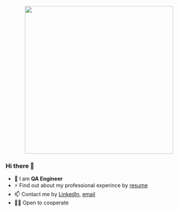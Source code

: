 <div id="header" align="center">
  <img src="https://media.giphy.com/media/v1.Y2lkPTc5MGI3NjExY2c3dDRhd2Rxa3R1Ync4NWc5cnp5M25jbmVrdzhvOTZzY3AzYzU4dyZlcD12MV9pbnRlcm5hbF9naWZfYnlfaWQmY3Q9Zw/5r5J4JD9miis/giphy.gif" width="400"/>
</div>



### Hi there 👋

- 🔭 I am **QA Engineer**
- ⚡ Find out about my professional experince by [resume](https://drive.google.com/file/d/1o0UGJ8Y1TdLftkJn7deIs6JmDLrLwOMc/view)
- 📫 Contact me by [LinkedIn](https://www.linkedin.com/in/alena-zavadzich/), [email](alenazavadzich@yahoo.com)
- :woman_technologist: Open to cooperate



<!--
**alenazavadzich/alenazavadzich** is a ✨ _special_ ✨ repository because its `README.md` (this file) appears on your GitHub profile.

Here are some ideas to get you started:

- 🔭 I’m currently working on ...
- 🌱 I’m currently learning ...
- 👯 I’m looking to collaborate on ...
- 🤔 I’m looking for help with ...
- 💬 Ask me about ...
- 📫 How to reach me: ...
- 😄 Pronouns: ...
- ⚡ Fun fact: ...
-->
